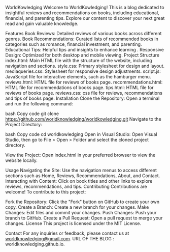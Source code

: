 WorldKowledging
Welcome to WorldKowledging! This is a blog dedicated to insightful reviews and recommendations on books, including educational, financial, and parenting tips. Explore our content to discover your next great read and gain valuable knowledge.

Features
Book Reviews: Detailed reviews of various books across different genres.
Book Recommendations: Curated lists of recommended books in categories such as romance, financial investment, and parenting.
Educational Tips: Helpful tips and insights to enhance learning .
Responsive Design: Optimized for both desktop and mobile viewing.
Project Structure
index.html: Main HTML file with the structure of the website, including navigation and sections.
style.css: Primary stylesheet for design and layout.
mediaqueries.css: Stylesheet for responsive design adjustments.
script.js: JavaScript file for interactive elements, such as the hamburger menu.
reviews.html:  HTML file for reviews of books page.
recommendations.html:  HTML file for recommendations of books page.
tips.html:  HTML file for reviews of books page.
reviews.css:  css file for reviews, recommendations and tips of books page.
Installation
Clone the Repository: Open a terminal and run the following command:

bash
Copy code
git clone https://github.com/worldknowledging/worldkowledging.git
Navigate to the Project Directory:

bash
Copy code
cd worldkowledging
Open in Visual Studio: Open Visual Studio, then go to File > Open > Folder and select the cloned project directory.

View the Project: Open index.html in your preferred browser to view the website locally.

Usage
Navigating the Site: Use the navigation menus to access different sections such as Home, Reviews, Recommendations, About, and Contact.
Interacting with Content: Click on book titles and other links to explore reviews, recommendations, and tips.
Contributing
Contributions are welcome! To contribute to this project:

Fork the Repository: Click the "Fork" button on GitHub to create your own copy.
Create a Branch: Create a new branch for your changes.
Make Changes: Edit files and commit your changes.
Push Changes: Push your branch to GitHub.
Create a Pull Request: Open a pull request to merge your changes.
License
This project is licensed under the MIT License.

Contact
For any inquiries or feedback, please contact us at worldknowledging@gmail.com.
URL OF THE BLOG : worldknowledging.github.io.
